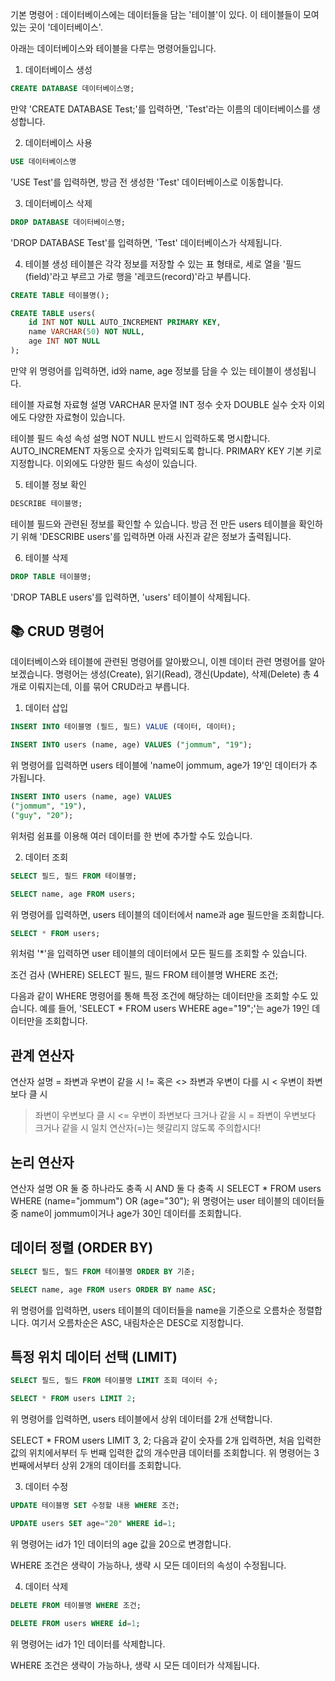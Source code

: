 기본 명령어 : 
데이터베이스에는 데이터들을 담는 '테이블'이 있다. 이 테이블들이 모여 있는 곳이 '데이터베이스'.

아래는 데이터베이스와 테이블을 다루는 명령어들입니다.

1. 데이터베이스 생성
```sql
CREATE DATABASE 데이터베이스명;
```
만약 'CREATE DATABASE Test;'를 입력하면, 'Test'라는 이름의 데이터베이스를 생성합니다.

2. 데이터베이스 사용
```sql
USE 데이터베이스명
```
'USE Test'를 입력하면, 방금 전 생성한 'Test' 데이터베이스로 이동합니다.

3. 데이터베이스 삭제
```sql
DROP DATABASE 데이터베이스명;
```
'DROP DATABASE Test'를 입력하면, 'Test' 데이터베이스가 삭제됩니다.

4. 테이블 생성
테이블은 각각 정보를 저장할 수 있는 표 형태로, 세로 열을 '필드(field)'라고 부르고 가로 행을 '레코드(record)'라고 부릅니다.
```sql
CREATE TABLE 테이블명();

CREATE TABLE users(
	id INT NOT NULL AUTO_INCREMENT PRIMARY KEY,
    name VARCHAR(50) NOT NULL,
    age INT NOT NULL
);
```

만약 위 명령어를 입력하면, id와 name, age 정보를 담을 수 있는 테이블이 생성됩니다.

테이블 자료형
자료형	설명
VARCHAR	문자열
INT	정수 숫자
DOUBLE	실수 숫자
이외에도 다양한 자료형이 있습니다.

테이블 필드 속성
속성	설명
NOT NULL	반드시 입력하도록 명시합니다.
AUTO_INCREMENT	자동으로 숫자가 입력되도록 합니다.
PRIMARY KEY	기본 키로 지정합니다.
이외에도 다양한 필드 속성이 있습니다.

5. 테이블 정보 확인
```sql
DESCRIBE 테이블명;
```
테이블 필드와 관련된 정보를 확인할 수 있습니다.
방금 전 만든 users 테이블을 확인하기 위해 'DESCRIBE users'를 입력하면 아래 사진과 같은 정보가 출력됩니다.



6. 테이블 삭제
```sql
DROP TABLE 테이블명;
```
'DROP TABLE users'를 입력하면, 'users' 테이블이 삭제됩니다.

## 📚 CRUD 명령어
데이터베이스와 테이블에 관련된 명령어를 알아봤으니, 이젠 데이터 관련 명령어를 알아보겠습니다.
명령어는 생성(Create), 읽기(Read), 갱신(Update), 삭제(Delete) 총 4개로 이뤄지는데, 이를 묶어 CRUD라고 부릅니다.

1. 데이터 삽입
```sql
INSERT INTO 테이블명 (필드, 필드) VALUE (데이터, 데이터);

INSERT INTO users (name, age) VALUES ("jommum", "19");
```
위 명령어를 입력하면 users 테이블에 'name이 jommum, age가 19'인 데이터가 추가됩니다.

```sql
INSERT INTO users (name, age) VALUES
("jommum", "19"),
("guy", "20");
```
위처럼 쉼표를 이용해 여러 데이터를 한 번에 추가할 수도 있습니다.

2. 데이터 조회
```sql
SELECT 필드, 필드 FROM 테이블명;

SELECT name, age FROM users;
```
위 명령어를 입력하면, users 테이블의 데이터에서 name과 age 필드만을 조회합니다.
```sql
SELECT * FROM users;
```
위처럼 '*'을 입력하면 user 테이블의 데이터에서 모든 필드를 조회할 수 있습니다.

조건 검사 (WHERE)
SELECT 필드, 필드 FROM 테이블명 WHERE 조건;

다음과 같이 WHERE 명령어를 통해 특정 조건에 해당하는 데이터만을 조회할 수도 있습니다.
예를 들어, 'SELECT * FROM users WHERE age="19";'는 age가 19인 데이터만을 조회합니다.

## 관계 연산자
연산자	설명
=	좌변과 우변이 같을 시
!= 혹은 <>	좌변과 우변이 다를 시
<	우변이 좌변보다 클 시
>	좌변이 우변보다 클 시
<=	우변이 좌변보다 크거나 같을 시
>=	좌변이 우변보다 크거나 같을 시
일치 연산자(=)는 헷갈리지 않도록 주의합시다!

## 논리 연산자
연산자	설명
OR	둘 중 하나라도 충족 시
AND	둘 다 충족 시
SELECT * FROM users
WHERE (name="jommum") OR (age="30");
위 명령어는 user 테이블의 데이터들 중 name이 jommum이거나 age가 30인 데이터를 조회합니다.

## 데이터 정렬 (ORDER BY)
```sql
SELECT 필드, 필드 FROM 테이블명 ORDER BY 기준;

SELECT name, age FROM users ORDER BY name ASC;
```
위 명령어를 입력하면, users 테이블의 데이터들을 name을 기준으로 오름차순 정렬합니다.
여기서 오름차순은 ASC, 내림차순은 DESC로 지정합니다.

## 특정 위치 데이터 선택 (LIMIT)
```sql
SELECT 필드, 필드 FROM 테이블명 LIMIT 조회 데이터 수;

SELECT * FROM users LIMIT 2;
```
위 명령어를 입력하면, users 테이블에서 상위 데이터를 2개 선택합니다.

SELECT * FROM users LIMIT 3, 2;
다음과 같이 숫자를 2개 입력하면, 처음 입력한 값의 위치에서부터 두 번째 입력한 값의 개수만큼 데이터를 조회합니다.
위 명령어는 3번째에서부터 상위 2개의 데이터를 조회합니다.

3. 데이터 수정
```sql
UPDATE 테이블명 SET 수정할 내용 WHERE 조건;

UPDATE users SET age="20" WHERE id=1;
```
위 명령어는 id가 1인 데이터의 age 값을 20으로 변경합니다.

WHERE 조건은 생략이 가능하나, 생략 시 모든 데이터의 속성이 수정됩니다.

4. 데이터 삭제
```sql
DELETE FROM 테이블명 WHERE 조건;

DELETE FROM users WHERE id=1;
```
위 명령어는 id가 1인 데이터를 삭제합니다.

WHERE 조건은 생략이 가능하나, 생략 시 모든 데이터가 삭제됩니다.